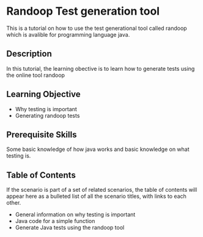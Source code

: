 # Randoop Test generation tool
This is a tutorial on how to use the test generational tool called randoop which is avalible for programming language java.

## Description
In this tutorial, the learning obective is to learn how to generate tests using the online tool randoop
## Learning Objective
- Why testing is important
- Generating randoop tests

## Prerequisite Skills
Some basic knowledge of how java works and basic knowledge on what testing is.

## Table of Contents
If the scenario is part of a set of related scenarios, the table of contents will appear here as a bulleted list of all the scenario titles, with links to each other.

- General information on why testing is important
- Java code for a simple function
- Generate Java tests using the randoop tool



